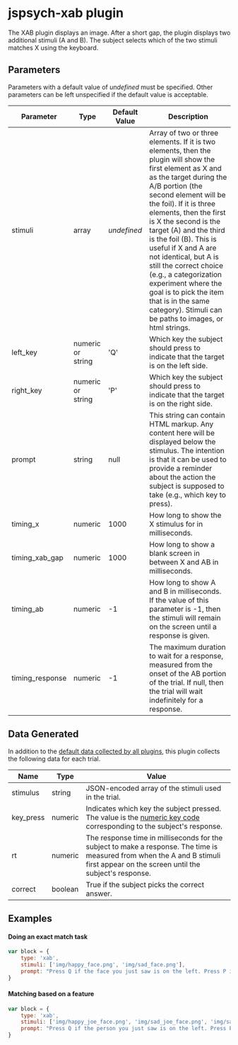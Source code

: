 # jspsych-xab plugin

The XAB plugin displays an image. After a short gap, the plugin displays two additional stimuli (A and B). The subject selects which of the two stimuli matches X using the keyboard.

## Parameters

Parameters with a default value of *undefined* must be specified. Other parameters can be left unspecified if the default value is acceptable.

Parameter | Type | Default Value | Description
----------|------|---------------|------------
stimuli | array | *undefined* | Array of two or three elements. If it is two elements, then the plugin will show the first element as X and as the target during the A/B portion (the second element will be the foil). If it is three elements, then the first is X the second is the target (A) and the third is the foil (B). This is useful if X and A are not identical, but A is still the correct choice (e.g., a categorization experiment where the goal is to pick the item that is in the same category). Stimuli can be paths to images, or html strings.
left_key | numeric or string | 'Q' | Which key the subject should press to indicate that the target is on the left side.
right_key | numeric or string | 'P' | Which key the subject should press to indicate that the target is on the right side.
prompt | string | null | This string can contain HTML markup. Any content here will be displayed below the stimulus. The intention is that it can be used to provide a reminder about the action the subject is supposed to take (e.g., which key to press).
timing_x | numeric | 1000 | How long to show the X stimulus for in milliseconds.
timing_xab_gap | numeric | 1000 | How long to show a blank screen in between X and AB in milliseconds.
timing_ab | numeric | -1 | How long to show A and B in milliseconds. If the value of this parameter is -1, then the stimuli will remain on the screen until a response is given.
timing_response | numeric | -1 | The maximum duration to wait for a response, measured from the onset of the AB portion of the trial. If null, then the trial will wait indefinitely for a response.

## Data Generated

In addition to the [default data collected by all plugins](overview#datacollectedbyplugins), this plugin collects the following data for each trial.

Name | Type | Value
-----|------|------
stimulus | string | JSON-encoded array of the stimuli used in the trial.
key_press | numeric | Indicates which key the subject pressed. The value is the [numeric key code](http://www.cambiaresearch.com/articles/15/javascript-char-codes-key-codes) corresponding to the subject's response.
rt | numeric | The response time in milliseconds for the subject to make a response. The time is measured from when the A and B stimuli first appear on the screen until the subject's response.
correct | boolean | True if the subject picks the correct answer.

## Examples

#### Doing an exact match task

```javascript
var block = {
	type: 'xab',
	stimuli: ['img/happy_face.png', 'img/sad_face.png'],
	prompt: "Press Q if the face you just saw is on the left. Press P if the face you just saw is on the right."
}
```

#### Matching based on a feature

```javascript
var block = {
	type: 'xab',
	stimuli: ['img/happy_joe_face.png', 'img/sad_joe_face.png', 'img/sad_fred_face.png'],
	prompt: "Press Q if the person you just saw is on the left. Press P if the person you just saw is on the right."
}
```
